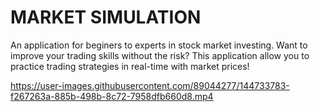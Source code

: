 # MARKET SIMULATION

An application for beginers to experts in stock market investing. Want to improve your trading skills without the risk? This application allow you to practice trading strategies in real-time with market prices!

https://user-images.githubusercontent.com/89044277/144733783-f267263a-885b-498b-8c72-7958dfb660d8.mp4

